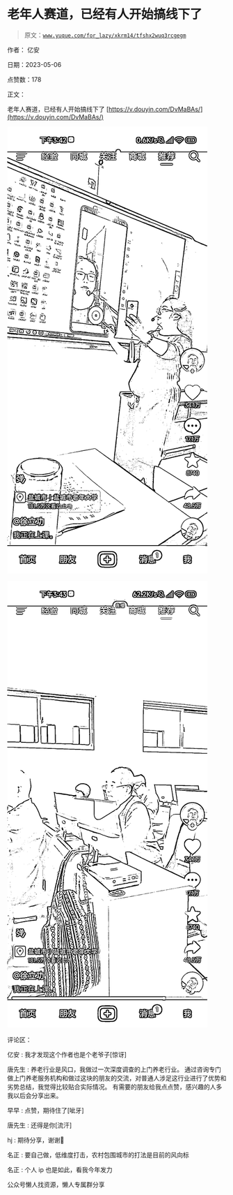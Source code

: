 # 老年人赛道，已经有人开始搞线下了

> 原文：[`www.yuque.com/for_lazy/xkrm14/tfshx2wuq3rcgegm`](https://www.yuque.com/for_lazy/xkrm14/tfshx2wuq3rcgegm)



作者： 亿安



日期：2023-05-06



点赞数：178



正文：



老年人赛道，已经有人开始搞线下了 [https://v.douyin.com/DvMaBAs/](https://v.douyin.com/DvMaBAs/)



![](img/9f1ca7c066ce7b443a9fc5311ef0dc66.png)



![](img/c66c40c00cb9bfafebfe6c4773bb0676.png)



评论区：



亿安 : 我才发现这个作者也是个老爷子[惊讶]



唐先生 : 养老行业是风口，我做过一次深度调查的上门养老行业。 通过咨询专门做上门养老服务机构和做过这块的朋友的交流，对普通人涉足这行业进行了优势和劣势总结，我觉得比较贴合实际情况。 有需要的朋友给我点点赞，感兴趣的人多我以后会分享出来。



早早 : 点赞，期待住了[呲牙]



唐先生 : 还得是你[流汗]



hj : 期待分享，谢谢🙏



名正 : 要自己做，低维度打击，农村包围城市的打法是目前的风向标



名正 : 个人 ip 也是如此，看我今年发力



公众号懒人找资源，懒人专属群分享

